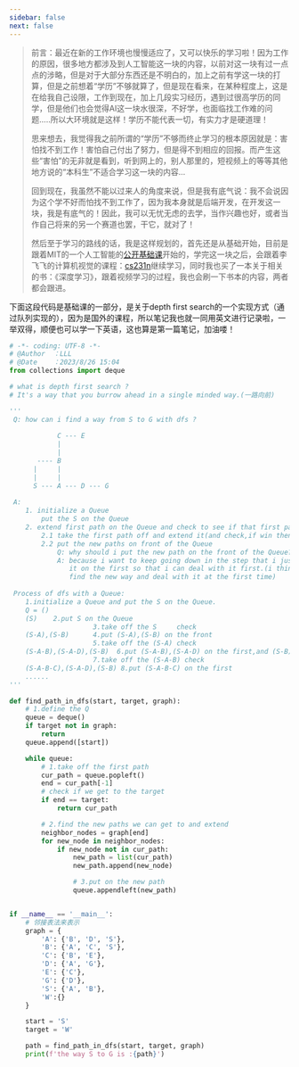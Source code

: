 ```yaml
---
sidebar: false
next: false
---
```

<BlogInfo/>




>
> 前言：最近在新的工作环境也慢慢适应了，又可以快乐的学习啦！因为工作的原因，很多地方都涉及到人工智能这一块的内容，以前对这一块有过一点点的涉略，但是对于大部分东西还是不明白的，加上之前有学这一块的打算，但是之前想着“学历”不够就算了，但是现在看来，在某种程度上，这是在给我自己设限，工作到现在，加上几段实习经历，遇到过很高学历的同学，但是他们也会觉得AI这一块水很深，不好学，也面临找工作难的问题.....所以大环境就是这样！学历不能代表一切，有实力才是硬道理！
>
>
> 思来想去，我觉得我之前所谓的“学历”不够而终止学习的根本原因就是：害怕找不到工作！害怕自己付出了努力，但是得不到相应的回报。而产生这些“害怕”的无非就是看到，听到网上的，别人那里的，短视频上的等等其他地方说的“本科生”不适合学习这一块的内容...
>
>
> 回到现在，我虽然不能以过来人的角度来说，但是我有底气说：我不会说因为这个学不好而怕找不到工作了，因为我本身就是后端开发，在开发这一块，我是有底气的！因此，我可以无忧无虑的去学，当作兴趣也好，或者当作自己将来的另一个赛道也罢，干它，就对了！
>
>
> 然后至于学习的路线的话，我是这样规划的，首先还是从基础开始，目前是跟着MIT的一个人工智能的[公开基础课](https://www.bilibili.com/video/BV1dM411U7qK?p=4&vd_source=95ef87e61d1c37fc15117824ffba69f5)开始的，学完这一块之后，会跟着李飞飞的计算机视觉的课程：[cs231n](https://www.bilibili.com/video/BV1mN4y1A7J1/?spm_id_from=333.999.0.0&vd_source=95ef87e61d1c37fc15117824ffba69f5)继续学习，同时我也买了一本关于相关的书：《深度学习》，跟着视频学习的过程，我也会刷一下书本的内容，两者都会跟进。

下面这段代码是基础课的一部分，是关于depth first search的一个实现方式（通过队列实现的），因为是国外的课程，所以笔记我也就一同用英文进行记录啦，一举双得，顺便也可以学一下英语，这也算是第一篇笔记，加油喽！

```python
# -*- coding: UTF-8 -*-  
# @Author  ：LLL   
# @Date    ：2023/8/26 15:04  
from collections import deque

# what is depth first search ?
# It's a way that you burrow ahead in a single minded way.(一路向前)

'''
 Q: how can i find a way from S to G with dfs ? 
  
            C --- E
            |
            |
       ---- B
      |     |
      |     |
      S --- A --- D --- G
 
 A:
    1. initialize a Queue
        put the S on the Queue
    2. extend first path on the Queue and check to see if that first path is a winner
        2.1 take the first path off and extend it(and check,if win then over,or continue...)
        2.2 put the new paths on front of the Queue
            Q: why should i put the new path on the front of the Queue?
            A: because i want to keep going down in the step that i just generated,i have to put
               it on the first so that i can deal with it first.(i think that is the core of dfs:
               find the new way and deal with it at the first time)  
   
 Process of dfs with a Queue:
    1.initialize a Queue and put the S on the Queue.
    Q = () 
    (S)    2.put S on the Queue
                     3.take off the S     check
    (S-A),(S-B)      4.put (S-A),(S-B) on the front
                     5.take off the (S-A) check 
    (S-A-B),(S-A-D),(S-B)  6.put (S-A-B),(S-A-D) on the first,and (S-B) is still there
                     7.take off the (S-A-B) check
    (S-A-B-C),(S-A-D),(S-B) 8.put (S-A-B-C) on the first
    ......
'''

def find_path_in_dfs(start, target, graph):
    # 1.define the Q
    queue = deque()
    if target not in graph:
        return
    queue.append([start])

    while queue:
        # 1.take off the first path
        cur_path = queue.popleft()
        end = cur_path[-1]
        # check if we get to the target
        if end == target:
            return cur_path

        # 2.find the new paths we can get to and extend
        neighbor_nodes = graph[end]
        for new_node in neighbor_nodes:
            if new_node not in cur_path:
                new_path = list(cur_path)
                new_path.append(new_node)

                # 3.put on the new path
                queue.appendleft(new_path)


if __name__ == '__main__':
    # 邻接表法来表示
    graph = {
        'A': {'B', 'D', 'S'},
        'B': {'A', 'C', 'S'},
        'C': {'B', 'E'},
        'D': {'A', 'G'},
        'E': {'C'},
        'G': {'D'},
        'S': {'A', 'B'},
        'W':{}
    }

    start = 'S'
    target = 'W'

    path = find_path_in_dfs(start, target, graph)
    print(f'the way S to G is :{path}')

```









<ActionBox />
        
<style>#top-box {margin-top:0.5rem!important;}</style>